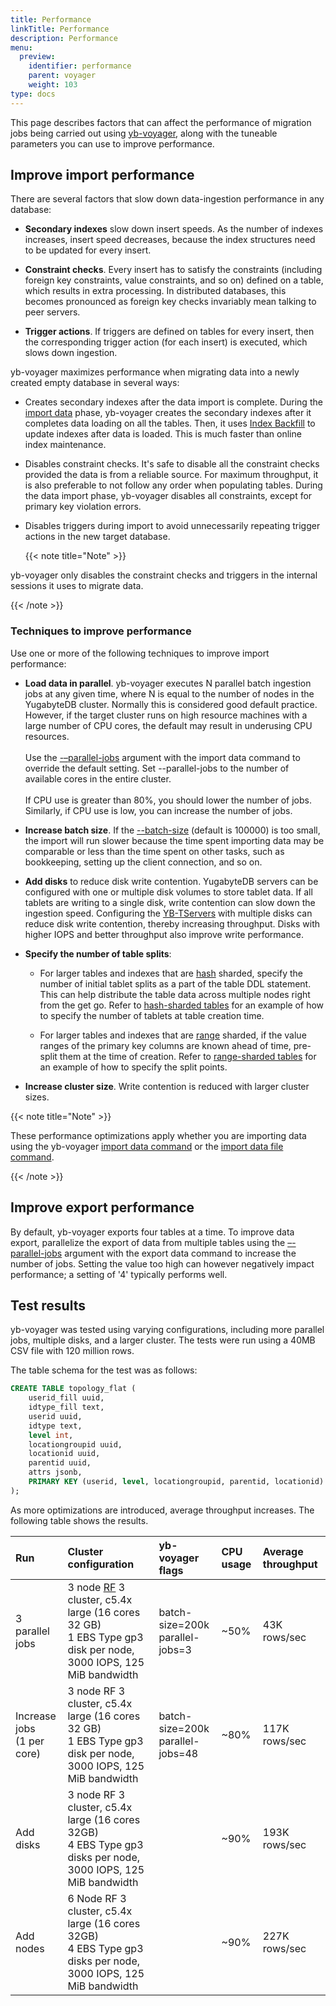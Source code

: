 ```yaml
---
title: Performance
linkTitle: Performance
description: Performance
menu:
  preview:
    identifier: performance
    parent: voyager
    weight: 103
type: docs
---
```


This page describes factors that can affect the performance of migration jobs being carried out using [yb-voyager](https://github.com/yugabyte/yb-voyager), along with the tuneable parameters you can use to improve performance.

## Improve import performance

There are several factors that slow down data-ingestion performance in any database:

- **Secondary indexes** slow down insert speeds. As the number of indexes increases, insert speed decreases, because the index structures need to be updated for every insert.

- **Constraint checks**. Every insert has to satisfy the constraints (including foreign key constraints, value constraints, and so on) defined on a table, which results in extra processing. In distributed databases, this becomes pronounced as foreign key checks invariably mean talking to peer servers.

- **Trigger actions**. If triggers are defined on tables for every insert, then the corresponding trigger action (for each insert) is executed, which slows down ingestion.

yb-voyager maximizes performance when migrating data into a newly created empty database in several ways:

- Creates secondary indexes after the data import is complete. During the [import data](../migrate-steps/#import-data) phase, yb-voyager creates the secondary indexes after it completes data loading on all the tables. Then, it uses [Index Backfill](https://github.com/yugabyte/yugabyte-db/blob/master/architecture/design/online-index-backfill.md) to update indexes after data is loaded. This is much faster than online index maintenance.

- Disables constraint checks. It's safe to disable all the constraint checks provided the data is from a reliable source. For maximum throughput, it is also preferable to not follow any order when populating tables. During the data import phase, yb-voyager disables all constraints, except for primary key violation errors.

- Disables triggers during import to avoid unnecessarily repeating trigger actions in the new target database.

  {{< note title="Note" >}}

yb-voyager only disables the constraint checks and triggers in the internal sessions it uses to migrate data.

  {{< /note >}}

### Techniques to improve performance

Use one or more of the following techniques to improve import performance:

- **Load data in parallel**. yb-voyager executes N parallel batch ingestion jobs at any given time, where N is equal to the number of nodes in the YugabyteDB cluster. Normally this is considered good default practice. However, if the target cluster runs on high resource machines with a large number of CPU cores, the default may result in underusing CPU resources.\
\
  Use the [-–parallel-jobs](../yb-voyager-cli/#parallel-jobs) argument with the import data command to override the default setting. Set --parallel-jobs to the number of available cores in the entire cluster.\
\
  If CPU use is greater than 80%, you should lower the number of jobs. Similarly, if CPU use is low, you can increase the number of jobs.

- **Increase batch size**. If the [--batch-size](../yb-voyager-cli/#batch-size) (default is 100000) is too small, the import will run slower because the time spent importing data may be comparable or less than the time spent on other tasks, such as bookkeeping, setting up the client connection, and so on.

- **Add disks** to reduce disk write contention. YugabyteDB servers can be configured with one or multiple disk volumes to store tablet data. If all tablets are writing to a single disk, write contention can slow down the ingestion speed. Configuring the [YB-TServers](../../reference/configuration/yb-tserver/) with multiple disks can reduce disk write contention, thereby increasing throughput. Disks with higher IOPS and better throughput also improve write performance.

- **Specify the number of table splits**:

  - For larger tables and indexes that are [hash](../../architecture/docdb-sharding/sharding/#hash-sharding) sharded, specify the number of initial tablet splits as a part of the table DDL statement. This can help distribute the table data across multiple nodes right from the get go. Refer to [hash-sharded tables](../../architecture/docdb-sharding/tablet-splitting/#hash-sharded-tables) for an example of how to specify the number of tablets at table creation time.

  - For larger tables and indexes that are [range](../../architecture/docdb-sharding/sharding/#range-sharding) sharded, if the value ranges of the primary key columns are known ahead of time, pre-split them at the time of creation. Refer to [range-sharded tables](../../architecture/docdb-sharding/tablet-splitting/#range-sharded-tables) for an example of how to specify the split points.

- **Increase cluster size**. Write contention is reduced with larger cluster sizes.

{{< note title="Note" >}}

These performance optimizations apply whether you are importing data using the yb-voyager [import data command](../migrate-steps/#import-data) or the [import data file command](../migrate-steps/#import-data-file).

{{< /note >}}

## Improve export performance

By default, yb-voyager exports four tables at a time. To improve data export, parallelize the export of data from multiple tables using the [–-parallel-jobs](../yb-voyager-cli/#parallel-jobs) argument with the export data command to increase the number of jobs. Setting the value too high can however negatively impact performance; a setting of '4' typically performs well.

## Test results

yb-voyager was tested using varying configurations, including more parallel jobs, multiple disks, and a larger cluster. The tests were run using a 40MB CSV file with 120 million rows.

The table schema for the test was as follows:

```sql
CREATE TABLE topology_flat (
    userid_fill uuid,
    idtype_fill text,
    userid uuid,
    idtype text,
    level int,
    locationgroupid uuid,
    locationid uuid,
    parentid uuid,
    attrs jsonb,
    PRIMARY KEY (userid, level, locationgroupid, parentid, locationid)
);
```

As more optimizations are introduced, average throughput increases. The following table shows the results.

| Run | Cluster configuration | yb-voyager flags | CPU usage | Average throughput |
| :-- | :-------------------- | :--------------- | :-------- | :----------------- |
| 3 parallel jobs | 3 node [RF](../../architecture/docdb-replication/replication/#replication-factor) 3 cluster, c5.4x large (16 cores 32 GB) <br> 1 EBS Type gp3 disk per node, 3000 IOPS, 125 MiB bandwidth | batch-size=200k<br>parallel-jobs=3 | ~50% | 43K rows/sec |
| Increase jobs<br>(1 per core) | 3 node RF 3 cluster, c5.4x large (16 cores 32 GB) <br> 1 EBS Type gp3 disk per node, 3000 IOPS, 125 MiB bandwidth | batch-size=200k<br>parallel-jobs=48 | ~80% | 117K rows/sec |
| Add disks | 3 node RF 3 cluster, c5.4x large (16 cores 32GB) <br> 4 EBS Type gp3 disks per node, 3000 IOPS, 125 MiB bandwidth | | ~90% | 193K rows/sec |
| Add nodes | 6 Node RF 3 cluster, c5.4x large (16 cores 32GB) <br> 4 EBS Type gp3 disks per node, 3000 IOPS, 125 MiB bandwidth | | ~90% | 227K rows/sec |
